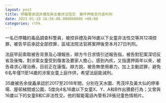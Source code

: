 ```yaml
---
layout: post
title: 停職警承認非禮及與女童非法性交　案件押後至月底判刑
date: 2021-01-18 16:56:08.000000000 +08:00
categories: rthk
---
```


一名已停職的毒品調查科警員，被控非禮及與16歲以下女童非法性交等共12項控罪，被告早前承認全部控罪，區域法院法官將案押後至本月27日判刑。

法庭早前索取被告背景及心理報告，辯方今日求情引述報告指，被告對犯案深切反省及後悔，對涉案女童受到傷害及要家人擔心，感到內疚，又指還押兩年以來，被告尋求心理治療，目前正在康復。辯方說，被告無使用暴力，加上主動認罪，避免6名年僅11至14歲的涉案女童上庭作供，希望法庭能減刑。

35歲被告余俊鑫承認於2017至2018年間，分別在天水圍、秀茂坪及黃大仙的停車場、屋邨梯間或公園，5度向4名16歲以下女童X、Y、A和B作出猥褻行為；又曾與16歲以下的女童B和C非法性交。他的智能電話內管有28張兒童色情相片。

